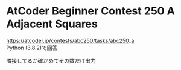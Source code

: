 # AtCoder Beginner Contest 250 A Adjacent Squares  
https://atcoder.jp/contests/abc250/tasks/abc250_a  
Python (3.8.2)で回答  

隣接してるか確かめてその数だけ出力
